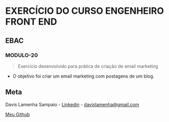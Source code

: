 # EXERCÍCIO DO CURSO ENGENHEIRO FRONT END

## EBAC

### MODULO-20

> Exercício desenvolvido para prática de criação de email marketing

- O objetivo foi criar um email marketing com postagens de um blog.

## Meta

Davis Lamenha Sampaio - [Linkedin](https://www.linkedin.com/in/davislamenha/) - davislamenha@gmail.com

[Meu Github](https://github.com/davislamenha)
